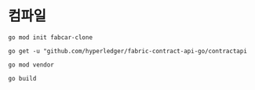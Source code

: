 # 컴파일
`go mod init fabcar-clone`
<br>

`go get -u "github.com/hyperledger/fabric-contract-api-go/contractapi`
<br>

`go mod vendor`
<br>

`go build`


